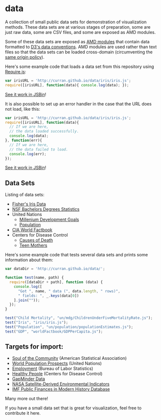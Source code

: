 data
====

A collection of small public data sets for demonstration of visualization methods. These data sets are at various stages of preparation, some are just raw data, some are CSV files, and some are exposed as AMD modules.

Some of these data sets are exposed as [AMD modules](http://requirejs.org/docs/whyamd.html) that contain data formatted to [D3's data conventions](https://github.com/mbostock/d3/wiki/CSV). AMD modules are used rather than text files so that the data sets can be loaded cross-domain (circumventing the [same origin policy](http://en.wikipedia.org/wiki/Same-origin_policy)).

Here's some example code that loads a data set from this repository using [Require.js](http://requirejs.org/):

```javascript
var irisURL = 'http://curran.github.io/data/iris/iris.js';
require([irisURL], function(data){ console.log(data); });
```
[See it work in JSBin](http://jsbin.com/ayanoy/2/edit)!

It is also possible to set up an error handler in the case that the URL does not load, like this:

```javascript
var irisURL = 'http://curran.github.io/data/iris/iris.js';
require([irisURL], function(data){
  // If we are here,
  // the data loaded successfully.
  console.log(data);
}, function(err){
  // If we are here,
  // the data failed to load.
  console.log(err);
});
```
[See it work in JSBin](http://jsbin.com/ayanoy/8/edit)!

## Data Sets

Listing of data sets:
 * [Fisher's Iris Data](iris)
 * [NSF Bachelors Degrees Statistics](nsf/bachelorsDegrees)
 * United Nations
   * [Millenium Development Goals](un/mdg)
   * [Population](un/population)
 * [CIA World Factbook](worldFactbook)
 * Centers for Disease Control
   * [Causes of Death](cdc/mortality)
   * [Teen Mothers](cdc/vitalStats)

Here's some example code that tests several data sets and prints some information about them:

```javascript
var dataDir = 'http://curran.github.io/data/';

function test(name, path) {
  require([dataDir + path], function (data) {
    console.log([
      "Got ", name, " data (", data.length, " rows)",
      " fields: ", _.keys(data[0])
    ].join(""));
  });
}

test("Child Mortality", "un/mdg/ChildrenUnderFiveMortalityRate.js");
test("Iris", "iris/iris.js");
test("Population", "un/population/populationEstimates.js");
test("GDP", "worldFactbook/GDPPerCapita.js");
```

## Targets for import:

 * [Soul of the Community](http://streaming.stat.iastate.edu/dataexpo/2013/) (American Statistical Association)
 * [World Population Prospects](http://esa.un.org/wpp/Excel-Data/population.htm) (United Nations)
 * [Employment](http://www.bls.gov/data/) (Bureau of Labor Statistics)
 * [Healthy People](http://visualizing.org/datasets/healthy-people-2010) (Centers for Disease Control)
 * [GapMinder Data](http://www.gapminder.org/data/)
 * [NASA Satellite-Derived Environmental Indicators](http://sedac.ciesin.columbia.edu/data/collection/sdei)
 * [IMF Public Finances in Modern History Database](http://www.imf.org/external/np/fad/histdb/)

Many more out there!

If you have a small data set that is great for visualization, feel free to contribute it here.

